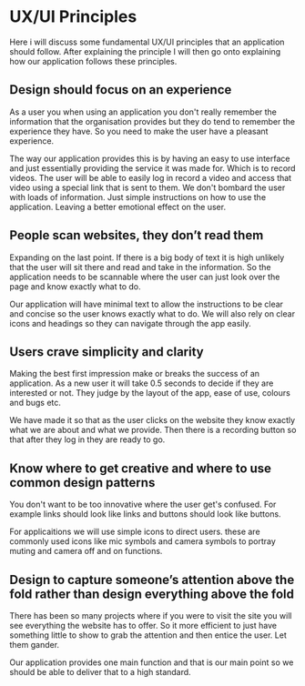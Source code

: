 # UX/UI Principles 

Here i will discuss some fundamental UX/UI principles that an application should follow. After explaining the principle I will then go onto explaining how our application follows these principles.

## Design should focus on an experience 

As a user you when using an application you don't really remember the information that the organisation provides but they do tend to remember the experience they have. So you need to make the user have a pleasant experience. 

The way our application provides this is by having an easy to use interface and just essentially providing the service it was made for. Which is to record videos. The user will be able to easily log in record a video and access that video using a special link that is sent to them. We don't bombard the user with loads of information. Just simple instructions on how to use the application. Leaving a better emotional effect on the user.

## People scan websites, they don’t read them

Expanding on the last point. If there is a big body of text it is high unlikely that the user will sit there and read and take in the information. So the application needs to be scannable where the user can just look over the page and know exactly what to do. 

Our application will have minimal text to allow the instructions to be clear and concise so the user knows exactly what to do. We will also rely on clear icons and headings so they can navigate through the app easily. 

## Users crave simplicity and clarity

Making the best first impression make or breaks the success of an application. As a new user it will take 0.5 seconds to decide if they are interested or not. They judge by the layout of the app, ease of use, colours and bugs etc. 

We have made it so that as the user clicks on the website they know exactly what we are about and what we provide. Then there is a recording button so that after they log in they are ready to go. 

## Know where to get creative and where to use common design patterns

You don't want to be too innovative where the user get's confused. For example links should look like links and buttons should look like buttons. 

For applicaitions we will use simple icons to direct users. these are commonly used icons like mic symbols and camera symbols to portray muting and camera off and on functions.

## Design to capture someone’s attention above the fold rather than design everything above the fold

There has been so many projects where if you were to visit the site you will see everything the website has to offer. So it more efficient to just have something little to show to grab the attention and then entice the user. Let them gander. 

Our application provides one main function and that is our main point so we should be able to deliver that to a high standard. 


